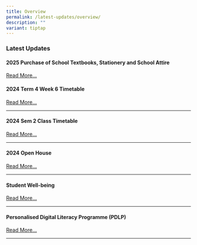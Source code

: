 ```yaml
---
title: Overview
permalink: /latest-updates/overview/
description: ""
variant: tiptap
---
```

<h3>Latest Updates</h3>
<h4>2025 Purchase of School Textbooks, Stationery and School Attire</h4>
<p><a href="/others/2024-textbook-and-stationery-list/" rel="noopener nofollow" target="_blank">Read More...</a>
</p>
<p></p>
<h4>2024 Term 4 Week 6 Timetable</h4>
<p><a href="https://staging.d1wp5xkpm2dbnc.amplifyapp.com/2024-term-4-week-6-timetable/" rel="noopener noreferrer nofollow" target="_blank">Read More...</a>
</p>
<hr>
<h4>2024 Sem 2 Class Timetable</h4>
<p><a href="https://staging.d1wp5xkpm2dbnc.amplifyapp.com/latest-updates/2024-sem2-class-timetable/" rel="noopener noreferrer nofollow" target="_blank">Read More...</a>
</p>
<hr>
<h4>2024 Open House</h4>
<p><a href="https://staging-lite.d2tm5g4gec1mxk.amplifyapp.com/2024-open-house/" rel="noopener noreferrer nofollow" target="_blank">Read More...</a>
</p>
<hr>
<h4>Student Well-being</h4>
<p><a href="https://staging.d1wp5xkpm2dbnc.amplifyapp.com/co-curriculum/student-well-being/overview/" rel="noopener noreferrer nofollow" target="_blank">Read More...</a>
</p>
<hr>
<h4>Personalised Digital Literacy Programme (PDLP)</h4>
<p><a href="https://staging.d1wp5xkpm2dbnc.amplifyapp.com/parents/pdlp/overview/" rel="noopener noreferrer nofollow" target="_blank">Read More...</a>
</p>
<hr>
<p></p>